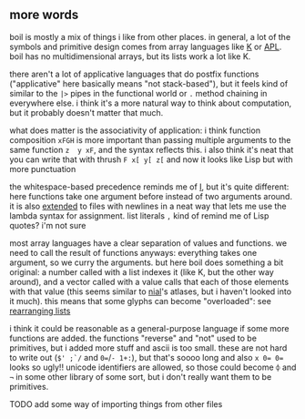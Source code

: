 
## more words

boil is mostly a mix of things i like from other places. in general, a lot of the symbols and primitive design comes from array languages like [K](https://k.miraheze.org/wiki/Main_Page) or [APL](https://aplwiki.com/). boil has no multidimensional arrays, but its lists work a lot like K.

there aren't a lot of applicative languages that do postfix functions ("applicative" here basically means "not stack-based"), but it feels kind of similar to the `|>` pipes in the functional world or `.` method chaining in everywhere else. i think it's a more natural way to think about computation, but it probably doesn't matter that much.

what does matter is the associativity of application: i think function composition `xFGH` is more important than passing multiple arguments to the same function `z  y xF`, and the syntax reflects this. i also think it's neat that you can write that with thrush `F x[ y[ z[` and now it looks like Lisp but with more punctuation

the whitespace-based precedence reminds me of [I](https://github.com/mlochbaum/ILanguage), but it's quite different: here functions take one argument before instead of two arguments around. it is also [extended](doc/syntax.md#precedence) to files with newlines in a neat way that lets me use the lambda syntax for assignment. list literals `,` kind of remind me of Lisp quotes? i'm not sure

most array languages have a clear separation of values and functions. we need to call the result of functions anyways: everything takes one argument, so we curry the arguments. but here boil does something a bit original: a number called with a list indexes it (like K, but the other way around), and a vector called with a value calls that each of those elements with that value (this seems similar to [nial](https://www.nial-array-language.org/)'s atlases, but i haven't looked into it much). this means that some glyphs can become "overloaded": see [rearranging lists](doc/rearranging_lists.md)

i think it could be reasonable as a general-purpose language if some more functions are added. the functions "reverse" and "not" used to be primitives, but i added more stuff and ascii is too small. these are not hard to write out (``$' ;`/`` and `0=`/`- 1+:`), but that's soooo long and also `x 0= 0=` looks so ugly!! unicode identifiers are allowed, so those could become `⌽` and `¬` in some other library of some sort, but i don't really want them to be primitives.

TODO add some way of importing things from other files
